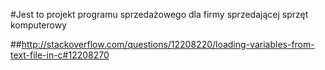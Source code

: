 #Jest to projekt programu sprzedażowego dla firmy sprzedającej sprzęt komputerowy

##http://stackoverflow.com/questions/12208220/loading-variables-from-text-file-in-c#12208270
